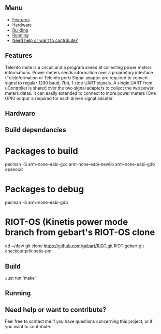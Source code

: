 
Menu
----

- [Features](#features)
- [Hardware](#install)
- [Building](#running-k6)
- [Running](#overview)
- [Need help or want to contribute?](#need-help-or-want-to-contribute)

Features
--------

Teleinfo mote is a circuit and a program aimed at collecting power meters informations.
Power meters sends information over a proprietary interface (Teleinformation or Teleinfo port)
Signal adapter are required to convert signal to regular 1200 baud, 7bit, 1 stop UART signals.
A single UART from uController is shared over the two signal adapters to collect the two power
meters datas. 
It can easily extended to connect to more power meters (One GPIO output is required
for each driven signal adapter


Hardware
--------

Build dependancies
------------------

# Packages to build
pacman -S arm-none-eabi-gcc arm-none-eabi-newlib arm-none-eabi-gdb openocd

# Packages to debug
pacman -S arm-none-eabi-gdb

# RIOT-OS (Kinetis power mode branch from gebart's RIOT-OS clone
cd ~/dev/
git clone https://github.com/gebart/RIOT.git RIOT.gebart
git checkout pr/kinetis-pm

Build
-----

Just run 'make'


Running
-------



Need help or want to contribute?
--------------------------------

Feel free to contact me if you have questions concerning this project, or if you want to contribute.

